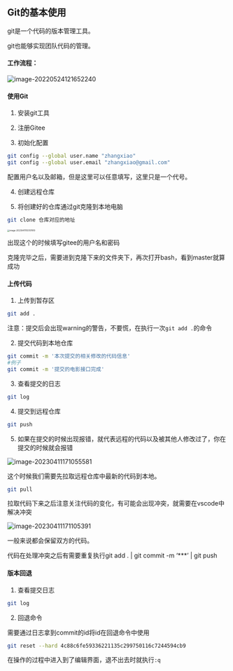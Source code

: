 ## Git的基本使用

git是一个代码的版本管理工具。

git也能够实现团队代码的管理。

#### 工作流程：

![image-20220524121652240](https://woniumd.oss-cn-hangzhou.aliyuncs.com/web/zhangxiao/202304102245757.png)

#### 使用Git

1. 安装git工具

2. 注册Gitee

3. 初始化配置

```bash
git config --global user.name "zhangxiao"
git config --global user.email "zhangxiao@gmail.com"
```

配置用户名以及邮箱，但是这里可以任意填写，这里只是一个代号。

4. 创建远程仓库

5. 将创建好的仓库通过git克隆到本地电脑

```bash
git clone 仓库对应的地址
```

<img src="C:\Users\douyaJ\AppData\Roaming\Typora\typora-user-images\image-20230411155107810.png" alt="image-20230411155107810" style="zoom:33%;" />

出现这个的时候填写gitee的用户名和密码

克隆完毕之后，需要进到克隆下来的文件夹下，再次打开bash，看到master就算成功

#### 上传代码

1. 上传到暂存区

```bash
git add .
```

注意：提交后会出现warning的警告，不要慌，在执行一次`git add .`的命令

2. 提交代码到本地仓库

```bash
git commit -m '本次提交的相关修改的代码信息'
#例子
git commit -m '提交的电影接口完成'
```

3. 查看提交的日志

```bash
git log
```

4. 提交到远程仓库

```bash
git push
```

5. 如果在提交的时候出现报错，就代表远程的代码以及被其他人修改过了，你在提交的时候就会报错

![image-20230411171055581](https://woniumd.oss-cn-hangzhou.aliyuncs.com/web/zhangxiao/202304111711264.png)

这个时候我们需要先拉取远程仓库中最新的代码到本地。

```bash
git pull
```

拉取代码下来之后注意关注代码的变化，有可能会出现冲突，就需要在vscode中解决冲突

![image-20230411171105391](https://woniumd.oss-cn-hangzhou.aliyuncs.com/web/zhangxiao/202304111711418.png)

一般来说都会保留双方的代码。

代码在处理冲突之后有需要重复执行git add .    | git commit -m ‘***’  | git push

#### 版本回退

1. 查看提交日志

```bash
git log
```

2. 回退命令

需要通过日志拿到commit的id将id在回退命令中使用

```bash
git reset --hard 4c88c6fe59336221135c299750116c7244594cb9
```

在操作的过程中进入到了编辑界面，退不出去时就执行`:q`
